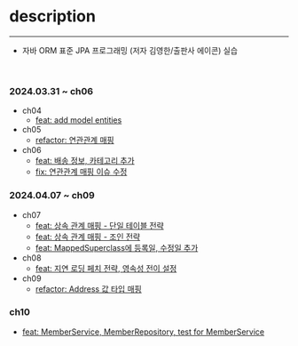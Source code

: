 # description
---------
- 자바 ORM 표준 JPA 프로그래밍 (저자 김영한/출판사 에이콘) 실습
</br>

### 2024.03.31 ~ ch06
- ch04
  - [feat: add model entities](https://github.com/youabledev/be-study/commit/3989e203cc207d3e24604b9a970dba8b3eb53061)
- ch05
  - [refactor: 연관관계 매핑](https://github.com/youabledev/be-study/commit/ce87d7df025dfcb961615ff6d32385a467567cae)
- ch06
  - [feat: 배송 정보, 카테고리 추가](https://github.com/youabledev/be-study/commit/a344eb0325a30047a0fb65aaa27bed55a50dbd50)
  - [fix: 연관관계 매핑 이슈 수정](https://github.com/youabledev/be-study/commit/3105100fd383c6e5430f288ffc6adc3d5c720aab)

### 2024.04.07 ~ ch09
- ch07
  - [feat: 상속 관계 매핑 - 단일 테이블 전략](https://github.com/youabledev/be-study/commit/ed64ad74b7a991c6e5024304881a28861b640261)
  - [feat: 상속 관계 매핑 - 조인 전략](https://github.com/youabledev/be-study/commit/704a2a9c4c60623320d9cb6b486dfd4482cf4165)
  - [feat: MappedSuperclass에 등록일, 수정일 추가](https://github.com/youabledev/be-study/commit/0f861102188bc0be3c91b5adde1876d0740fa220)
- ch08
  - [feat: 지연 로딩 페치 전략, 영속성 전이 설정](https://github.com/youabledev/be-study/commit/b46af875a4a59b2e020fa5fe752032082ed3c1f9)
- ch09
  - [refactor: Address 값 타입 매핑](https://github.com/youabledev/be-study/commit/1e92ecdf0eba1c34f5edd47e7c00d14e00d14f06)

### ch10
- [feat: MemberService, MemberRepository, test for MemberService](https://github.com/youabledev/be-study/commit/98ad4b6186d91078b10a38c5ffe8baa17ec09930)
